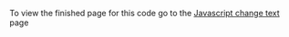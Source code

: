 To view the finished page for this code go to the <a href="http://projects.davidtheriault.ca/Javascript-change-text.html">Javascript change text</a> page
